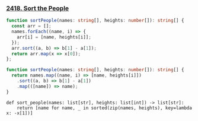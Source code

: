 ### [2418. Sort the People](https://leetcode.com/problems/sort-the-people)
```Typescript
function sortPeople(names: string[], heights: number[]): string[] {
  const arr = [];
  names.forEach((name, i) => {
    arr[i] = [name, heights[i]];
  });
  arr.sort((a, b) => b[1] - a[1]);
  return arr.map(x => x[0]);
};
```
```Typescript
function sortPeople(names: string[], heights: number[]): string[] {
  return names.map((name, i) => [name, heights[i]])
    .sort((a, b) => b[1] - a[1])
    .map(([name]) => name);
}
```
```Python3
def sort_people(names: list[str], heights: list[int]) -> list[str]:
    return [name for name, _ in sorted(zip(names, heights), key=lambda x: -x[1])]
```
